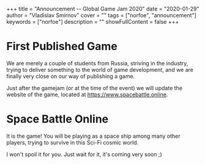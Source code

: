 +++
title = "Announcement -- Global Game Jam 2020"
date = "2020-01-29"
author = "Vladislav Smirnov"
cover = ""
tags = ["norfoe", "announcement"]
keywords = ["norfoe"]
description = ""
showFullContent = false
+++

# First Published Game

We are merely a couple of students from Russia, striving in the industry,
trying to deliver something to the world of game development, and we are
finally very close on our way of publishing a game.

Just after the gamejam (or at the time of the event) we will update the
website of the game, located at <https://www.spacebattle.online>.

# Space Battle Online

It is the game! You will be playing as a space ship among many other
players, trying to survive in this Sci-Fi cosmic world.

I won't spoil it for you. Just wait for it, it's coming very soon ;)
